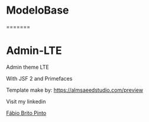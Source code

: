 # ModeloBase 
=======
# Admin-LTE
Admin theme LTE

With JSF 2 and Primefaces

Template make by:
https://almsaeedstudio.com/preview

Visit my linkedin 

<a href="https://br.linkedin.com/in/fabiobritopinto">Fábio Brito Pinto</a>
